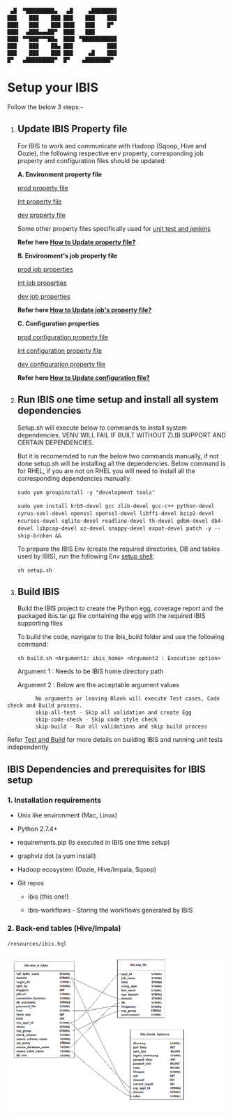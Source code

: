 ```
 ▄█  ▀█████████▄   ▄█     ▄████████
███    ███    ███ ███    ███    ███
███▌   ███    ███ ███▌   ███    █▀
███▌  ▄███▄▄▄██▀  ███▌   ███
███▌ ▀▀███▀▀▀██▄  ███▌ ▀███████████
███    ███    ██▄ ███           ███
███    ███    ███ ███     ▄█    ███
█▀   ▄█████████▀  █▀    ▄████████▀

```

# Setup your IBIS

Follow the below 3 steps:-

1. ## Update IBIS Property file

      For IBIS to work and communicate with Hadoop (Sqoop, Hive and Oozie), the following respective env property, corresponding job property and configuration files should be updated:
      
      **A. Environment property file**
      
      [prod property file](/resources/prod.properties)
      
      [int property file](/resources/int.properties)
      
      [dev property file](/resources/dev.properties)

      Some other property files specifically used for [unit test and jenkins](/resources)
      
      **Refer here [How to Update property file?](docs/property_file_update.md)**
      
      **B. Environment's job property file**
      
      [prod job properties](/resources/templates/prod_job.properties)
      
      [int job properties](/resources/templates/int_job.properties)
      
      [dev job properties](/resources/templates/dev_job.properties)
      
      **Refer here [How to Update job's property file?](docs/job_property_update.md)**
      
      **C. Configuration properties**
      
      [prod configuration property file](/lib/ingest/prod/config_env.sh)
      
      [int configuration property file](/lib/ingest/int/config_env.sh)
      
      [dev configuration property file](/lib/ingest/dev/config_env.sh)
      
      **Refer here [How to Update configuration file?](docs/configuration_update.md)**      

2. ## Run IBIS one time setup and install all system dependencies

    Setup.sh will execute below to commands to install system dependencies. VENV WILL FAIL IF BUILT WITHOUT ZLIB SUPPORT AND CERTAIN DEPENDENCIES.
    
    But it is recomemded to run the below two commands manually, if not done setup.sh will be installing all the dependencies. Below command is for RHEL, if you are not on RHEL you will need to install all the corresponding dependencies manually. 
    
    ```sudo yum groupinstall -y "development tools"```
    
    ```sudo yum install krb5-devel gcc zlib-devel gcc-c++ python-devel cyrus-sasl-devel openssl openssl-devel libffi-devel bzip2-devel ncurses-devel sqlite-devel readline-devel tk-devel gdbm-devel db4-devel libpcap-devel xz-devel snappy-devel expat-devel patch -y --skip-broken &&```


      To prepare the IBIS Env (create the required directories, DB and tables used by IBIS), run the following Env [setup shell](/setup.sh):
      
      ```sh setup.sh```
      
      
3. ## Build IBIS
     Build the IBIS project to create the Python egg, coverage report and the packaged ibis.tar.gz file containing the egg with the required IBIS supporting files
   
     To build the code, navigate to the ibis_build folder and use the following command:
     
     ```sh build.sh <Argument1: ibis_home> <Argument2 : Execution option>```

     Argument 1 : Needs to be IBIS home directory path
     
     Argument 2 : Below are the acceptable argument values
```
         No arguments or leaving Blank will execute Test cases, Code check and Build process.
         skip-all-test - Skip all validation and create Egg
         skip-code-check - Skip code style check
         skip-build - Run all validations and skip build process
 ```        
 Refer [Test and Build](docs/test_and_build.md) for more details on building IBIS and running unit tests independently 

 
## IBIS Dependencies and prerequisites for IBIS setup

### 1. Installation requirements

- Unix like environment (Mac, Linux)

- Python 2.7.4+

- requirements.pip (Is executed in IBIS one time setup)

- graphviz dot (a yum install)

- Hadoop ecosystem (Oozie, Hive/Impala, Sqoop)

- Git repos

  - ibis (this one!)

  - ibis-workflows - Storing the workflows generated by IBIS


### 2. Back-end tables (Hive/Impala)

`/resources/ibis.hql`

![Alt text](/resources/ibis-tables.png?raw=true)
